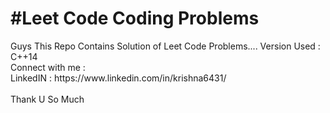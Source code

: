 <h1>#Leet Code Coding Problems</h1>
Guys This Repo Contains Solution of Leet Code Problems....
Version Used : C++14<br>
Connect with me :<br>
LinkedIN : https://www.linkedin.com/in/krishna6431/<br><br>
Thank U So Much<br><br>
